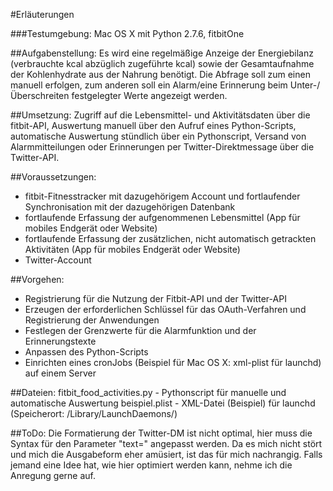 #Erläuterungen

###Testumgebung: 
Mac OS X mit Python 2.7.6, fitbitOne

##Aufgabenstellung: 
Es wird eine regelmäßige Anzeige der Energiebilanz (verbrauchte kcal abzüglich zugeführte kcal) sowie der Gesamtaufnahme der Kohlenhydrate aus der Nahrung benötigt. Die Abfrage soll zum einen manuell erfolgen, zum anderen soll ein Alarm/eine Erinnerung beim Unter-/Überschreiten festgelegter Werte angezeigt werden.

##Umsetzung:
Zugriff auf die Lebensmittel- und Aktivitätsdaten über die fitbit-API, Auswertung manuell über den Aufruf eines Python-Scripts, automatische Auswertung stündlich über ein Pythonscript, Versand von Alarmmitteilungen oder Erinnerungen per Twitter-Direktmessage über die Twitter-API.

##Voraussetzungen:
* fitbit-Fitnesstracker mit dazugehörigem Account und fortlaufender Synchronisation mit der dazugehörigen Datenbank 
* fortlaufende Erfassung der aufgenommenen Lebensmittel (App für mobiles Endgerät oder Website)
* fortlaufende Erfassung der zusätzlichen, nicht automatisch getrackten Aktivitäten (App für mobiles Endgerät oder Website)
* Twitter-Account

##Vorgehen:
* Registrierung für die Nutzung der Fitbit-API und der Twitter-API 
* Erzeugen der erforderlichen Schlüssel für das OAuth-Verfahren und Registrierung der Anwendungen
* Festlegen der Grenzwerte für die Alarmfunktion und der Erinnerungstexte
* Anpassen des Python-Scripts
* Einrichten eines cronJobs (Beispiel für Mac OS X: xml-plist für launchd) auf einem Server

##Dateien:
fitbit_food_activities.py - Pythonscript für manuelle und automatische Auswertung
beispiel.plist - XML-Datei (Beispiel) für launchd (Speicherort: /Library/LaunchDaemons/)

##ToDo:
Die Formatierung der Twitter-DM ist nicht optimal, hier muss die Syntax für den Parameter "text=" angepasst werden. Da es mich nicht stört und mich die Ausgabeform eher amüsiert, ist das für mich nachrangig. Falls jemand eine Idee hat, wie hier optimiert werden kann, nehme ich die Anregung gerne auf.


